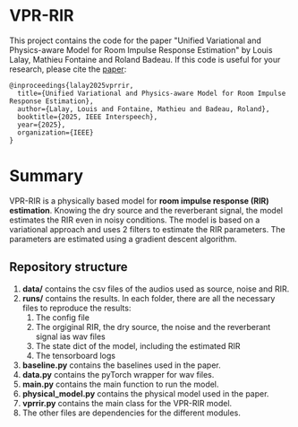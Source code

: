 # VPR-RIR

This project contains the code for the paper "Unified Variational and Physics-aware Model for Room Impulse Response
Estimation" by Louis Lalay, Mathieu Fontaine and Roland Badeau. If this code is useful for your research, please cite the [paper](https://link.html):

```
@inproceedings{lalay2025vprrir,
  title={Unified Variational and Physics-aware Model for Room Impulse Response Estimation},
  author={Lalay, Louis and Fontaine, Mathieu and Badeau, Roland},
  booktitle={2025, IEEE Interspeech},
  year={2025},
  organization={IEEE}
}
```

# Summary
VPR-RIR is a physically based model for **room impulse response (RIR) estimation**. Knowing the dry source and the reverberant signal, the model estimates the RIR even in noisy conditions. The model is based on a variational approach and uses 2 filters to estimate the RIR parameters. The parameters are estimated using a gradient descent algorithm.

## Repository structure
1. **data/** contains the csv files of the audios used as source, noise and RIR.
2. **runs/** contains the results. In each folder, there are all the necessary files to reproduce the results:
   1. The config file
   2. The orgiginal RIR, the dry source, the noise and the reverberant signal ias wav files
   3. The state dict of the model, including the estimated RIR
   4. The tensorboard logs
3. **baseline.py** contains the baselines used in the paper.
4. **data.py** contains the pyTorch wrapper for wav files.
5. **main.py** contains the main function to run the model.
6. **physical_model.py** contains the physical model used in the paper.
7. **vprrir.py** contains the main class for the VPR-RIR model.
8. The other files are dependencies for the different modules.